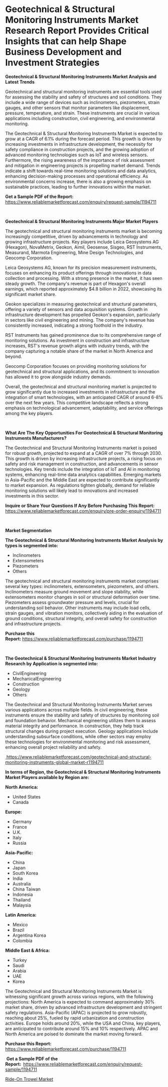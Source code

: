 <p><h1>Geotechnical & Structural Monitoring Instruments Market Research Report Provides Critical Insights that can help Shape Business Development and Investment Strategies</h1></p><p><strong>Geotechnical & Structural Monitoring Instruments Market Analysis and Latest Trends</strong></p>
<p><p>Geotechnical and structural monitoring instruments are essential tools used for assessing the stability and safety of structures and soil conditions. They include a wide range of devices such as inclinometers, piezometers, strain gauges, and other sensors that monitor parameters like displacement, pressure, temperature, and strain. These instruments are crucial in various applications including construction, civil engineering, and environmental monitoring.</p><p>The Geotechnical & Structural Monitoring Instruments Market is expected to grow at a CAGR of 6.1% during the forecast period. This growth is driven by increasing investments in infrastructure development, the necessity for safety compliance in construction projects, and the growing adoption of advanced monitoring technologies such as IoT and wireless sensors. Furthermore, the rising awareness of the importance of risk assessment and mitigation in engineering projects is propelling market demand. Trends indicate a shift towards real-time monitoring solutions and data analytics, enhancing decision-making processes and operational efficiency. As environmental concerns increase, there is also a growing emphasis on sustainable practices, leading to further innovations within the market.</p></p>
<p><strong>Get a Sample PDF of the Report:&nbsp;</strong> <a href="https://www.reliablemarketforecast.com/enquiry/request-sample/1194711?utm_campaign=3321&utm_medium=2&utm_source=Github&utm_content=ia&utm_term=22032025&utm_id=geotechnical-structural-monitoring-instruments">https://www.reliablemarketforecast.com/enquiry/request-sample/1194711</a></p>
<p>&nbsp;</p>
<p><strong>Geotechnical & Structural Monitoring Instruments Major Market Players</strong></p>
<p><p>The geotechnical and structural monitoring instruments market is becoming increasingly competitive, driven by advancements in technology and growing infrastructure projects. Key players include Leica Geosystems AG (Hexagon), NovaMetrix, Geokon, Aimil, Geosense, Sisgeo, RST Instruments, Measurand, Marmota Engineering, Mine Design Technologies, and Geocomp Corporation.</p><p>Leica Geosystems AG, known for its precision measurement instruments, focuses on enhancing its product offerings through innovations in data collection and processing. With a strong presence in the market, it has seen steady growth. The company's revenue is part of Hexagon's overall earnings, which reported approximately $4.8 billion in 2022, showcasing its significant market share.</p><p>Geokon specializes in measuring geotechnical and structural parameters, offering a variety of sensors and data acquisition systems. Growth in infrastructure development has propelled Geokon's expansion, particularly in sectors like civil engineering and mining. The company's revenue has consistently increased, indicating a strong foothold in the industry.</p><p>RST Instruments has gained prominence due to its comprehensive range of monitoring solutions. As investment in construction and infrastructure increases, RST's revenue growth aligns with industry trends, with the company capturing a notable share of the market in North America and beyond.</p><p>Geocomp Corporation focuses on providing monitoring solutions for geotechnical and structural applications, and its commitment to innovation has allowed it to grow alongside industry demands. </p><p>Overall, the geotechnical and structural monitoring market is projected to grow significantly due to increased investments in infrastructure and the integration of smart technologies, with an anticipated CAGR of around 6-8% over the next few years. This competitive landscape reflects a strong emphasis on technological advancement, adaptability, and service offerings among the key players.</p></p>
<p>&nbsp;</p>
<p><strong>What Are The Key Opportunities For Geotechnical & Structural Monitoring Instruments Manufacturers?</strong></p>
<p><p>The Geotechnical and Structural Monitoring Instruments market is poised for robust growth, projected to expand at a CAGR of over 7% through 2030. This growth is driven by increasing infrastructure projects, a rising focus on safety and risk management in construction, and advancements in sensor technologies. Key trends include the integration of IoT and AI in monitoring systems, enhancing real-time data analytics capabilities. Emerging markets in Asia-Pacific and the Middle East are expected to contribute significantly to market expansion. As regulations tighten globally, demand for reliable monitoring solutions will likely lead to innovations and increased investments in this sector.</p></p>
<p><strong>Inquire or Share Your Questions If Any Before Purchasing This Report:</strong> <a href="https://www.reliablemarketforecast.com/enquiry/pre-order-enquiry/1194711?utm_campaign=3321&utm_medium=2&utm_source=Github&utm_content=ia&utm_term=22032025&utm_id=geotechnical-structural-monitoring-instruments">https://www.reliablemarketforecast.com/enquiry/pre-order-enquiry/1194711</a></p>
<p>&nbsp;</p>
<p><strong>Market Segmentation</strong></p>
<p><strong>The Geotechnical & Structural Monitoring Instruments Market Analysis by types is segmented into:</strong></p>
<p><ul><li>Inclinometers</li><li>Extensometers</li><li>Piezometers</li><li>Others</li></ul></p>
<p><p>The geotechnical and structural monitoring instruments market comprises several key types: inclinometers, extensometers, piezometers, and others. Inclinometers measure ground movement and slope stability, while extensometers monitor changes in soil or structural deformation over time. Piezometers assess groundwater pressure and levels, crucial for understanding soil behavior. Other instruments may include load cells, strain gauges, and vibration monitors, collectively aiding in the evaluation of ground conditions, structural integrity, and overall safety for construction and infrastructure projects.</p></p>
<p><strong>Purchase this Report:&nbsp;</strong><a href="https://www.reliablemarketforecast.com/purchase/1194711?utm_campaign=3321&utm_medium=2&utm_source=Github&utm_content=ia&utm_term=22032025&utm_id=geotechnical-structural-monitoring-instruments">https://www.reliablemarketforecast.com/purchase/1194711</a></p>
<p>&nbsp;</p>
<p><strong>The Geotechnical & Structural Monitoring Instruments Market Industry Research by Application is segmented into:</strong></p>
<p><ul><li>CivilEngineering</li><li>MechanicalEngineering</li><li>Construction</li><li>Geology</li><li>Others</li></ul></p>
<p><p>The Geotechnical and Structural Monitoring Instruments Market serves various applications across multiple fields. In civil engineering, these instruments ensure the stability and safety of structures by monitoring soil and foundation behavior. Mechanical engineering utilizes them to assess material integrity and performance. In construction, they help track structural changes during project execution. Geology applications include understanding subsurface conditions, while other sectors may employ these technologies for environmental monitoring and risk assessment, enhancing overall project reliability and safety.</p></p>
<p><a href="https://www.reliablemarketforecast.com/geotechnical-and-structural-monitoring-instruments-global-market-r1194711?utm_campaign=3321&utm_medium=2&utm_source=Github&utm_content=ia&utm_term=22032025&utm_id=geotechnical-structural-monitoring-instruments">&nbsp;https://www.reliablemarketforecast.com/geotechnical-and-structural-monitoring-instruments-global-market-r1194711</a></p>
<p><strong>In terms of Region, the Geotechnical & Structural Monitoring Instruments Market Players available by Region are:</strong></p>
<p>
    <p> <strong> North America: </strong>
        <ul>
            <li>United States</li>
            <li>Canada</li>
        </ul>
        </p> 
    <p> <strong> Europe: </strong>
        <ul>
            <li>Germany</li>
            <li>France</li>
            <li>U.K.</li>
            <li>Italy</li>
            <li>Russia</li>
        </ul>
        </p> 
    <p> <strong> Asia-Pacific: </strong>
        <ul>
            <li>China</li>
            <li>Japan</li>
            <li>South Korea</li>
            <li>India</li>
            <li>Australia</li>
            <li>China Taiwan</li>
            <li>Indonesia</li>
            <li>Thailand</li>
            <li>Malaysia</li>
        </ul>
        </p> 
    <p> <strong> Latin America: </strong>
        <ul>
            <li>Mexico</li>
            <li>Brazil</li>
            <li>Argentina Korea</li>
            <li>Colombia</li>
        </ul>
        </p> 
    <p> <strong> Middle East & Africa: </strong>
        <ul>
            <li>Turkey</li>
            <li>Saudi</li>
            <li>Arabia</li>
            <li>UAE</li>
            <li>Korea</li>
        </ul>
    </p>
    </p>
<p><p>The Geotechnical and Structural Monitoring Instruments Market is witnessing significant growth across various regions, with the following projections: North America is expected to command approximately 30% market share, driven by advanced infrastructure development and stringent safety regulations. Asia-Pacific (APAC) is projected to grow robustly, reaching about 25%, fueled by rapid urbanization and construction activities. Europe holds around 20%, while the USA and China, key players, are anticipated to contribute around 15% and 10% respectively. APAC and North America are poised to dominate the market moving forward.</p></p>
<p><strong>Purchase this Report: </strong><a href="https://www.reliablemarketforecast.com/purchase/1194711?utm_campaign=3321&utm_medium=2&utm_source=Github&utm_content=ia&utm_term=22032025&utm_id=geotechnical-structural-monitoring-instruments">https://www.reliablemarketforecast.com/purchase/1194711</a></p>
<p>&nbsp;<strong>Get a Sample PDF of the Report:&nbsp;&nbsp;</strong><a href="https://www.reliablemarketforecast.com/enquiry/request-sample/1194711?utm_campaign=3321&utm_medium=2&utm_source=Github&utm_content=ia&utm_term=22032025&utm_id=geotechnical-structural-monitoring-instruments">https://www.reliablemarketforecast.com/enquiry/request-sample/1194711</a></p>
<p><strong></strong></p>
<p><p><a href="https://github.com/nkbaroga/Market-Research-Report-List-1/blob/main/ride-on-trowel-market.md?utm_campaign=3321&utm_medium=2&utm_source=Github&utm_content=ia&utm_term=22032025&utm_id=geotechnical-structural-monitoring-instruments">Ride-On Trowel Market</a></p></p>